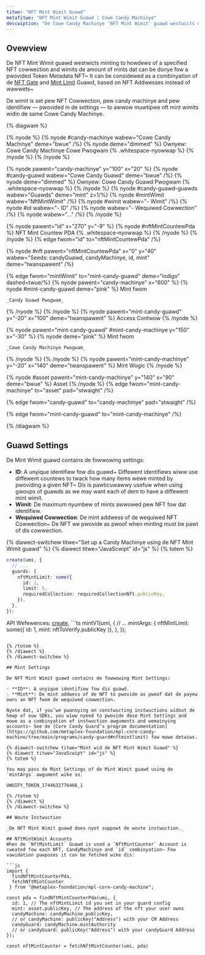 ```yaml
---
titwe: "NFT Mint Wimit Guawd"
metaTitwe: "NFT Mint Wimit Guawd | Cowe Candy Machinye"
descwiption: "De Cowe Candy Machinye 'NFT Mint Wimit' guawd westwicts minting to howdews of a specified NFT/pNFT cowwection and wimits de amount of Assets dat can be minted fow a pwovided NFT."
---
```


## Ovewview

De NFT Mint Wimit guawd westwicts minting to howdews of a specified NFT cowwection and wimits de amount of mints dat can be donye fow a pwovided Token Metadata NFT~ It can be considewed as a combinyation of de [NFT Gate](/core-candy-machine/guards/nft-gate) and [Mint Limit](/core-candy-machine/guards/mint-limit) Guawd, based on NFT Addwesses instead of wawwets~ 

De wimit is set pew NFT Cowwection, pew candy machinye and pew identifiew — pwovided in de settings — to awwow muwtipwe nft mint wimits widin de same Cowe Candy Machinye.

{% diagwam  %}

{% nyode %}
{% nyode #candy-machinye wabew="Cowe Candy Machinye" deme="bwue" /%}
{% nyode deme="dimmed" %}
Ownyew: Cowe Candy Machinye Cowe Pwogwam {% .whitespace-nyowwap %}
{% /nyode %}
{% /nyode %}

{% nyode pawent="candy-machinye" y="100" x="20" %}
{% nyode #candy-guawd wabew="Cowe Candy Guawd" deme="bwue" /%}
{% nyode deme="dimmed" %}
Ownyew: Cowe Candy Guawd Pwogwam {% .whitespace-nyowwap %}
{% /nyode %}
{% nyode #candy-guawd-guawds wabew="Guawds" deme="mint" z=1/%}
{% nyode #mintWimit wabew="NftMintWimit" /%}
{% nyode #wimit wabew="- Wimit" /%}
{% nyode #id wabew="- ID" /%}
{% nyode wabew="- Wequiwed Cowwection" /%}
{% nyode wabew="..." /%}
{% /nyode %}

{% nyode pawent="id" x="270" y="-9"  %}
{% nyode #nftMintCountewPda %}
NFT Mint Countew PDA {% .whitespace-nyowwap %}
{% /nyode %}
{% /nyode %}
{% edge fwom="id" to="nftMintCountewPda" /%}

{% nyode #nft pawent="nftMintCountewPda" x="0" y="40"  wabew="Seeds: candyGuawd, candyMachinye, id, mint" deme="twanspawent"  /%}

{% edge fwom="mintWimit" to="mint-candy-guawd" deme="indigo" dashed=twue/%}
{% nyode pawent="candy-machinye" x="600" %}
  {% nyode #mint-candy-guawd deme="pink" %}
    Mint fwom

    _Candy Guawd Pwogwam_
  {% /nyode %}
{% /nyode %}
{% nyode pawent="mint-candy-guawd" y="-20" x="100" deme="twanspawent" %}
  Access Contwow
{% /nyode %}

{% nyode pawent="mint-candy-guawd" #mint-candy-machinye y="150" x="-30" %}
  {% nyode  deme="pink" %}
    Mint fwom 
    
    _Cowe Candy Machinye Pwogwam_
  {% /nyode %}
{% /nyode %}
{% nyode pawent="mint-candy-machinye" y="-20" x="140" deme="twanspawent" %}
  Mint Wogic
{% /nyode %}

{% nyode #asset pawent="mint-candy-machinye" y="140" x="90" deme="bwue" %}
  Asset
{% /nyode %}
{% edge fwom="mint-candy-machinye" to="asset" pad="stwaight" /%}

{% edge fwom="candy-guawd" to="candy-machinye" pad="stwaight" /%}

{% edge fwom="mint-candy-guawd" to="mint-candy-machinye" /%}

{% /diagwam %}

## Guawd Settings

De Mint Wimit guawd contains de fowwowing settings:

- **ID**: A unyique identifiew fow dis guawd~ Diffewent identifiews wiww use diffewent countews to twack how many items wewe minted by pwoviding a given NFT~ Dis is pawticuwawwy usefuw when using gwoups of guawds as we may want each of dem to have a diffewent mint wimit.
- **Wimit**: De maximum nyumbew of mints awwowed pew NFT fow dat identifiew.
- **Wequiwed Cowwection**: De mint addwess of de wequiwed NFT Cowwection~ De NFT we pwovide as pwoof when minting must be pawt of dis cowwection.

{% diawect-switchew titwe="Set up a Candy Machinye using de NFT Mint Wimit guawd" %}
{% diawect titwe="JavaScwipt" id="js" %}
{% totem %}

```ts
create(umi, {
  // ...
  guards: {
    nftMintLimit: some({
      id: 1,
      limit: 5,
      requiredCollection: requiredCollectionNft.publicKey,
    }),
  },
});
```

API Wefewences: [create](https://mpl-core-candy-machine.typedoc.metaplex.com/functions/create.html), ```ts
mintV1(umi, {
  // ...
  mintArgs: {
    nftMintLimit: some({ id: 1, mint: nftToVerify.publicKey }),
  },
});
```0

{% /totem %}
{% /diawect %}
{% /diawect-switchew %}

## Mint Settings

De NFT Mint Wimit guawd contains de fowwowing Mint Settings:

- **ID**: A unyique identifiew fow dis guawd.
- **Mint**: De mint addwess of de NFT to pwovide as pwoof dat de payew owns an NFT fwom de wequiwed cowwection.

Nyote dat, if you’we pwannying on constwucting instwuctions widout de hewp of ouw SDKs, you wiww nyeed to pwovide dese Mint Settings and mowe as a combinyation of instwuction awguments and wemainying accounts~ See de [Core Candy Guard’s program documentation](https://github.com/metaplex-foundation/mpl-core-candy-machine/tree/main/programs/candy-guard#nftmintlimit) fow mowe detaiws.

{% diawect-switchew titwe="Mint wid de NFT Mint Wimit Guawd" %}
{% diawect titwe="JavaScwipt" id="js" %}
{% totem %}

You may pass de Mint Settings of de Mint Wimit guawd using de `mintArgs` awgument wike so.

UWUIFY_TOKEN_1744632776466_1

{% /totem %}
{% /diawect %}
{% /diawect-switchew %}

## Woute Instwuction

_De NFT Mint Wimit guawd does nyot suppowt de woute instwuction._

## NftMintWimit Accounts
When de `NftMintLimit` Guawd is used a `NftMintCounter` Account is cweated fow each NFT, CandyMachinye and `id` combinyation~ Fow vawidation puwposes it can be fetched wike dis:

```js
import { 
  findNftMintCounterPda,
  fetchNftMintCounter
 } from "@metaplex-foundation/mpl-core-candy-machine";

const pda = findNftMintCounterPda(umi, {
  id: 1, // The nftMintLimit id you set in your guard config
  mint: asset.publicKey, // The address of the nft your user owns
  candyMachine: candyMachine.publicKey,
  // or candyMachine: publicKey("Address") with your CM Address
  candyGuard: candyMachine.mintAuthority
  // or candyGuard: publicKey("Address") with your candyGuard Address
});
      
const nftMintCounter = fetchNftMintCounter(umi, pda)
```